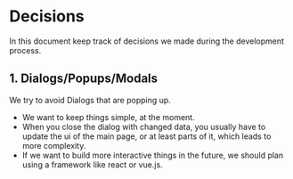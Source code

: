 # Decisions

In this document keep track of decisions we made during the development process.

## 1. Dialogs/Popups/Modals

We try to avoid Dialogs that are popping up.

* We want to keep things simple, at the moment.
* When you close the dialog with changed data, you usually have to update the ui of the main page, or at least parts of it, which leads to more complexity.
* If we want to build more interactive things in the future, we should plan using a framework like react or vue.js.


